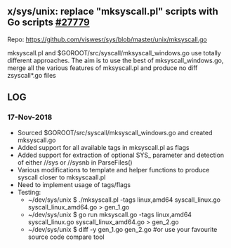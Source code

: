 ## x/sys/unix: replace "mksyscall.pl" scripts with Go scripts [#27779](https://github.com/golang/go/issues/27779)

Repo: https://github.com/viswesr/sys/blob/master/unix/mksyscall.go 

mksyscall.pl and $GOROOT/src/syscall/mksyscall_windows.go use totally different approaches. The aim is to use the best of mksyscall_windows.go, merge all the various features of mksyscall.pl and produce no diff zsyscall*.go files

## LOG
### 17-Nov-2018

* Sourced $GOROOT/src/syscall/mksyscall_windows.go and created mksyscall.go
* Added support for all available tags in mksyscall.pl as flags
* Added support for extraction of optional SYS_<NAME> parameter and detection of either //sys or //sysnb in ParseFiles()
* Various modifications to template and helper functions to produce syscall closer to mksyscaall.pl 
* Need to implement usage of tags/flags
* Testing:  
  * ~/dev/sys/unix $ ./mksyscall.pl -tags linux,amd64 syscall_linux.go syscall_linux_amd64.go > gen_1.go
  * ~/dev/sys/unix $ go run mksyscall.go -tags linux,amd64 syscall_linux.go syscall_linux_amd64.go > gen_2.go
  * ~/dev/sys/unix $ diff -y gen_1.go gen_2.go  #or use your favourite source code compare tool
